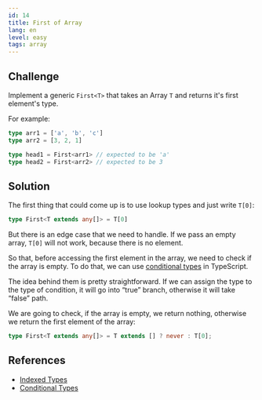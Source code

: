 ```yaml
---
id: 14
title: First of Array
lang: en
level: easy
tags: array
---
```


## Challenge

Implement a generic `First<T>` that takes an Array `T` and returns it's first element's type.

For example:

```ts
type arr1 = ['a', 'b', 'c']
type arr2 = [3, 2, 1]

type head1 = First<arr1> // expected to be 'a'
type head2 = First<arr2> // expected to be 3
```

## Solution

The first thing that could come up is to use lookup types and just write `T[0]`:

```ts
type First<T extends any[]> = T[0]
```

But there is an edge case that we need to handle.
If we pass an empty array, `T[0]` will not work, because there is no element.

So that, before accessing the first element in the array, we need to check if the array is empty.
To do that, we can use [conditional types](https://www.typescriptlang.org/docs/handbook/2/conditional-types.html) in TypeScript.

The idea behind them is pretty straightforward.
If we can assign the type to the type of condition, it will go into “true” branch, otherwise it will take “false” path.

We are going to check, if the array is empty, we return nothing, otherwise we return the first element of the array:

```ts
type First<T extends any[]> = T extends [] ? never : T[0];
```

## References

- [Indexed Types](https://www.typescriptlang.org/docs/handbook/advanced-types.html#index-types)
- [Conditional Types](https://www.typescriptlang.org/docs/handbook/2/conditional-types.html)
